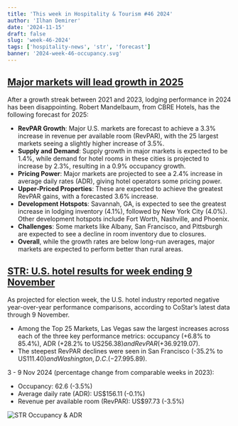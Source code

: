 ```yaml
---
title: 'This week in Hospitality & Tourism #46 2024'
author: 'Ilhan Demirer'
date: '2024-11-15'
draft: false
slug: 'week-46-2024'
tags: ['hospitality-news', 'str', 'forecast']
banner: '2024-week-46-occupancy.svg'
---
```


## [Major markets will lead growth in 2025](https://www.hotelmanagement.net/data-trends/marcus-millichap-releases-midyear-2024-fort-lauderdale-report)

After a growth streak between 2021 and 2023, lodging performance in 2024 has been disappointing. Robert Mandelbaum, from CBRE Hotels, has the following forecast for 2025:

- **RevPAR Growth**: Major U.S. markets are forecast to achieve a 3.3% increase in revenue per available room (RevPAR), with the 25 largest markets seeing a slightly higher increase of 3.5%.
- **Supply and Demand**: Supply growth in major markets is expected to be 1.4%, while demand for hotel rooms in these cities is projected to increase by 2.3%, resulting in a 0.9% occupancy growth.
- **Pricing Power**: Major markets are projected to see a 2.4% increase in average daily rates (ADR), giving hotel operators some pricing power.
- **Upper-Priced Properties**: These are expected to achieve the greatest RevPAR gains, with a forecasted 3.6% increase.
- **Development Hotspots**: Savannah, GA, is expected to see the greatest increase in lodging inventory (4.1%), followed by New York City (4.0%). Other development hotspots include Fort Worth, Nashville, and Phoenix.
- **Challenges**: Some markets like Albany, San Francisco, and Pittsburgh are expected to see a decline in room inventory due to closures.
- **Overall**, while the growth rates are below long-run averages, major markets are expected to perform better than rural areas.

## [STR: U.S. hotel results for week ending 9 November](https://str.com/press-release/us-hotel-results-week-ending-9-november)

As projected for election week, the U.S. hotel industry reported negative year-over-year performance comparisons, according to CoStar’s latest data through 9 November.

- Among the Top 25 Markets, Las Vegas saw the largest increases across each of the three key performance metrics: occupancy (+6.8% to 85.4%), ADR (+28.2% to US$256.38) and RevPAR (+36.9% to US$219.07).
- The steepest RevPAR declines were seen in San Francisco (-35.2% to US$111.40) and Washington, D.C. (-27.9% to US$95.89).

3 - 9 Nov 2024 (percentage change from comparable weeks in 2023):

- Occupancy: 62.6 (-3.5%)
- Average daily rate (ADR): US$156.11 (-0.1%)
- Revenue per available room (RevPAR): US$97.73 (-3.5%)

![STR Occupancy & ADR](/images/blogimages/2024-week-46-occupancy.svg)
